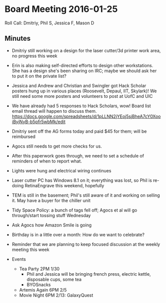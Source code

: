 Board Meeting 2016-01-25
========================

Roll Call: Dmitriy, Phil S, Jessica F, Mason D

Minutes
-------
- Dmitriy still working on a design for the laser cutter/3d printer work area, no progress this week
- Erin is also making self-directed efforts to design other workstations. She has a design she's been sharing on IRC; maybe we should ask her to put it on the private list?
- Jessica and Andrew and Christian and Swingler got Hack Scholar posters hung up in various places (Roosevelt, Depaul, IIT, Skylark)! We still need some more posters and volunteers to post at UofC and UIC
- We have already had 5 responses to Hack Scholars, wow! Board list email thread will happen to discuss them. https://docs.google.com/spreadsheets/d/1pLLNN2jYEoj5sjBheA7cY0XooiByjNyB-b5pfr5wbMk/edit
- Dmitriy sent off the AG forms today and paid $45 for them; will be reimbursed
- Agocs still needs to get more checks for us.
- After this paperwork goes through, we need to set a schedule of reminders of when to report what.
- Lights were hung and electrical wiring continues
- Laser cutter PC has Windows 8.1 on it; everything was lost, so Phil is re-doing RetinaEngrave this weekend, hopefully
- TEM is still in the basement; Phil's still aware of it and working on selling it. May have a buyer for the chiller unit
- Tidy Space Policy: a bunch of tags fell off; Agocs et al will go through/start tossing stuff Wednesday
- Ask Agocs how Amazon Smile is going
- Birthday is in a little over a month: How do we want to celebrate?

- Reminder that we are planning to keep focused discussion at the weekly meeting this week

- Events
  - Tea Party 2PM 1/30
    - Phil and Jessica will be bringing french press, electric kettle, disposable cups, some tea
    - BYOSnacks
  - Artemis Again 6PM 2/5
  - Movie Night 6PM 2/13: GalaxyQuest

